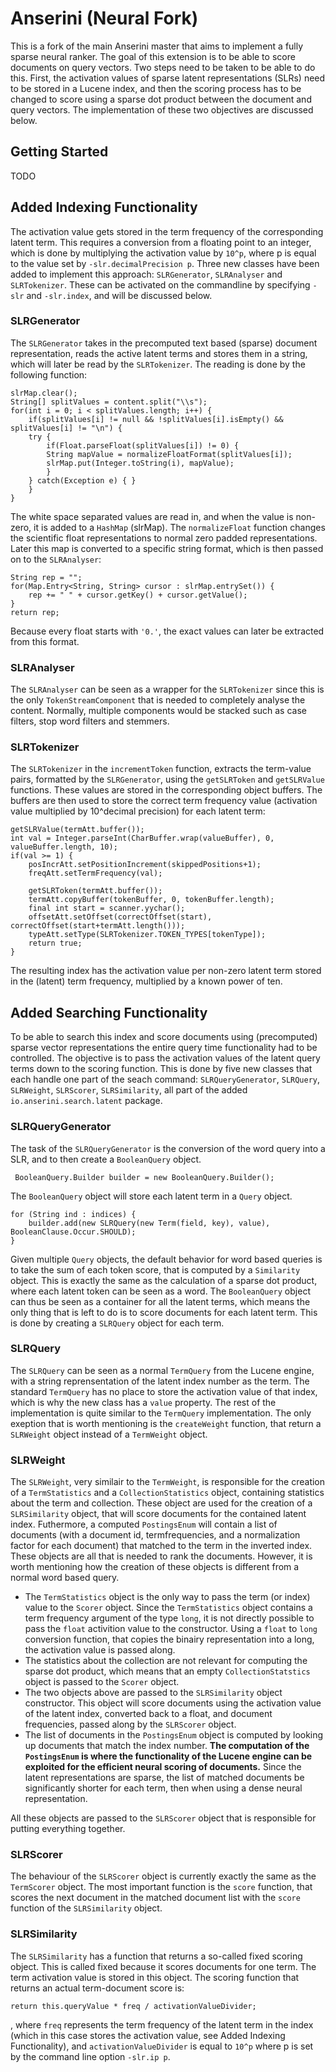 Anserini (Neural Fork)
========
This is a fork of the main Anserini master that aims to implement a fully sparse neural ranker. The goal of this extension is to be able to score documents on query vectors. Two steps need to be taken to be able to do this. First, the activation values of sparse latent representations (SLRs) need to be stored in a Lucene index, and then the scoring process has to be changed to score using a sparse dot product between the document and query vectors. The implementation of these two objectives are discussed below.

<!-- be able to search this index (both using precomputed vectors). of the query down to a newly implemented document scoring function, that implements the sparse dot product between two vectors. To be able to use as much of the efficient functionality of the Lucene engine, the implementation has to stay as close as possible to the intended use. However, this is not possible at every stage of the ranking pipeline, which will  become cleart in the discussion of each class below. -->

## Getting Started

TODO

<!-- Run the following commands to see it functioning:

```
./compile-jar.sh
```
This compiles the java executable to be able to create an index and to search it. The index is created with

```
./create-index.sh
```
This creates a test index (in the testindex directory) from the files in the testfiles directory. This index can then be searched with
```
./run-jar.sh
```
which uses the queries in the topics.msmarco.doc.dev.txt to search the index. The results can be found in run.msmarco-doc.sr.topics.msmarco-doc.dev.txt -->


## Added Indexing Functionality

The activation value gets stored in the term frequency of the corresponding latent term. This requires a conversion from a floating point to an integer, which is done by multiplying the activation value by `10^p`, where p is equal to the value set by `-slr.decimalPrecision p`. Three new classes have been added to implement this approach: `SLRGenerator`, `SLRAnalyser` and `SLRTokenizer`. These can be activated on the commandline by specifying `-slr` and `-slr.index`, and will be discussed below.

### SLRGenerator

The `SLRGenerator` takes in the precomputed text based (sparse) document representation, reads the active latent terms and stores them in a string, which will later be read by the `SLRTokenizer`. The reading is done by the following function:
```
slrMap.clear();
String[] splitValues = content.split("\\s");
for(int i = 0; i < splitValues.length; i++) {
    if(splitValues[i] != null && !splitValues[i].isEmpty() && splitValues[i] != "\n") {
    try {
        if(Float.parseFloat(splitValues[i]) != 0) {
        String mapValue = normalizeFloatFormat(splitValues[i]);
        slrMap.put(Integer.toString(i), mapValue);
        }
    } catch(Exception e) { }
    }  
}
```
The white space separated values are read in, and when the value is non-zero, it is added to a `HashMap` (slrMap). The `normalizeFloat` function changes the scientific float representations to normal zero padded representations. Later this map is converted to a specific string format, which is then passed on to the `SLRAnalyser`:
```
String rep = "";
for(Map.Entry<String, String> cursor : slrMap.entrySet()) {
    rep += " " + cursor.getKey() + cursor.getValue();
}
return rep;
```
Because every float starts with `'0.'`, the exact values can later be extracted from this format.

### SLRAnalyser

The `SLRAnalyser` can be seen as a wrapper for the `SLRTokenizer` since this is the only `TokenStreamComponent` that is needed to completely analyse the content. Normally, multiple components would be stacked such as case filters, stop word filters and stemmers.

### SLRTokenizer

The `SLRTokenizer` in the `incrementToken` function, extracts the term-value pairs, formatted by the `SLRGenerator`, using the `getSLRToken` and `getSLRValue` functions. These values are stored in the corresponding object buffers. The buffers are then used to store the correct term frequency value (activation value multiplied by 10^decimal precision) for each latent term:
```
getSLRValue(termAtt.buffer());
int val = Integer.parseInt(CharBuffer.wrap(valueBuffer), 0, valueBuffer.length, 10);
if(val >= 1) {
    posIncrAtt.setPositionIncrement(skippedPositions+1);
    freqAtt.setTermFrequency(val);

    getSLRToken(termAtt.buffer());
    termAtt.copyBuffer(tokenBuffer, 0, tokenBuffer.length);
    final int start = scanner.yychar();
    offsetAtt.setOffset(correctOffset(start), correctOffset(start+termAtt.length()));
    typeAtt.setType(SLRTokenizer.TOKEN_TYPES[tokenType]);
    return true;
} 
```


The resulting index has the activation value per non-zero latent term stored in the (latent) term frequency, multiplied by a known power of ten. 

## Added Searching Functionality

To be able to search this index and score documents using (precomputed) sparse vector representations the entire query time functionality had to be controlled. The objective is to pass the activation values of the latent query terms down to the scoring function. This is done by five new classes that each handle one part of the seach command: `SLRQueryGenerator`, `SLRQuery`, `SLRWeight`, `SLRScorer`, `SLRSimilarity`, all part of the added `io.anserini.search.latent` package. 



### SLRQueryGenerator

The task of the `SLRQueryGenerator` is the conversion of the word query into a SLR, and to then create a `BooleanQuery` object. 
```
 BooleanQuery.Builder builder = new BooleanQuery.Builder();
```

The `BooleanQuery` object will store each latent term in a `Query` object. 
```
for (String ind : indices) {
    builder.add(new SLRQuery(new Term(field, key), value), BooleanClause.Occur.SHOULD);
}
```

Given multiple `Query` objects, the default behavior for word based queries is to take the sum of each token score, that is computed by a `Similarity` object. This is exactly the same as the calculation of a sparse dot product, where each latent token can be seen as a word. The `BooleanQuery` object can thus be seen as a container for all the latent terms, which means the only thing that is left to do is to score documents for each latent term. This is done by creating a `SLRQuery` object for each term.

### SLRQuery

The `SLRQuery` can be seen as a normal `TermQuery` from the Lucene engine, with a string reprensentation of the latent index number as the term. The standard `TermQuery` has no place to store the activation value of that index, which is why the new class has a `value` property. The rest of the implementation is quite similar to the `TermQuery` implementation. The only exeption that is worth mentioning is the `createWeight` function, that return a `SLRWeight` object instead of a `TermWeight` object. 

### SLRWeight

The `SLRWeight`, very similair to the `TermWeight`, is responsible for the creation of a `TermStatistics` and a `CollectionStatistics` object, containing statistics about the term and collection. These object are used for the creation of a `SLRSimilarity` object, that will score documents for the contained latent index. Futhermore, a computed `PostingsEnum` will contain a list of documents (with a document id, termfrequencies, and a normalization factor for each document) that matched to the term in the inverted index. These objects are all that is needed to rank the documents. However, it is worth mentioning how the creation of these objects is different from a normal word based query. 

- The `TermStatistics` object is the only way to pass the term (or index) value to the `Scorer` object. Since the `TermStatistics` object contains a term frequency argument of the type `long`, it is not directly possible to pass the `float` activition value to the constructor. Using a `float` to `long` conversion function, that copies the binairy representation into a long, the activation value is passed along.
- The statistics about the collection are not relevant for computing the sparse dot product, which means that an empty `CollectionStatstics` object is passed to the `Scorer` object.
- The two objects above are passed to the `SLRSimilarity` object constructor. This object will score documents using the activation value of the latent index, converted back to a float, and document frequencies, passed along by the `SLRScorer` object.
- The list of documents in the `PostingsEnum` object is computed by looking up documents that match the index number. **The computation of the `PostingsEnum` is where the functionality of the Lucene engine can be exploited for the efficient neural scoring of documents.** Since the latent representations are sparse, the list of matched documents be significantly shorter for each term, then when using a dense neural representation. 

All these objects are passed to the `SLRScorer` object that is responsible for putting everything together.

### SLRScorer

The behaviour of the `SLRScorer` object is currently exactly the same as the `TermScorer` object. The most important function is the `score` function, that scores the next document in the matched document list with the `score` function of the `SLRSimilarity` object.

### SLRSimilarity

The `SLRSimilarity` has a function that returns a so-called fixed scoring object. This is called fixed because it scores documents for one term. The term activation value is stored in this object. The scoring function that returns an actual term-document score is:

```
return this.queryValue * freq / activationValueDivider;
```
, where `freq` represents the term frequency of the latent term in the index (which in this case stores the activation value, see Added Indexing Functionality), and `activationValueDivider` is equal to `10^p` where p is set by the command line option `-slr.ip p`.